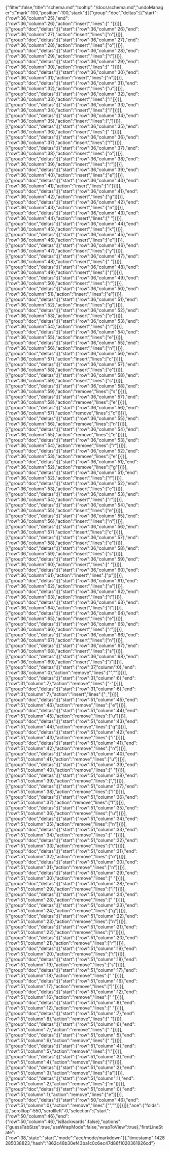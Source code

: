 {"filter":false,"title":"schema.md","tooltip":"/docs/schema.md","undoManager":{"mark":100,"position":100,"stack":[[{"group":"doc","deltas":[{"start":{"row":36,"column":25},"end":{"row":36,"column":26},"action":"insert","lines":[" "]}]}],[{"group":"doc","deltas":[{"start":{"row":36,"column":26},"end":{"row":36,"column":27},"action":"insert","lines":["n"]}]}],[{"group":"doc","deltas":[{"start":{"row":36,"column":27},"end":{"row":36,"column":28},"action":"insert","lines":["o"]}]}],[{"group":"doc","deltas":[{"start":{"row":36,"column":28},"end":{"row":36,"column":29},"action":"insert","lines":["t"]}]}],[{"group":"doc","deltas":[{"start":{"row":36,"column":29},"end":{"row":36,"column":30},"action":"insert","lines":[" "]}]}],[{"group":"doc","deltas":[{"start":{"row":36,"column":30},"end":{"row":36,"column":31},"action":"insert","lines":["n"]}]}],[{"group":"doc","deltas":[{"start":{"row":36,"column":31},"end":{"row":36,"column":32},"action":"insert","lines":["u"]}]}],[{"group":"doc","deltas":[{"start":{"row":36,"column":32},"end":{"row":36,"column":33},"action":"insert","lines":["l"]}]}],[{"group":"doc","deltas":[{"start":{"row":36,"column":33},"end":{"row":36,"column":34},"action":"insert","lines":["l"]}]}],[{"group":"doc","deltas":[{"start":{"row":36,"column":34},"end":{"row":36,"column":35},"action":"insert","lines":[","]}]}],[{"group":"doc","deltas":[{"start":{"row":36,"column":35},"end":{"row":36,"column":36},"action":"insert","lines":[" "]}]}],[{"group":"doc","deltas":[{"start":{"row":36,"column":36},"end":{"row":36,"column":37},"action":"insert","lines":["f"]}]}],[{"group":"doc","deltas":[{"start":{"row":36,"column":37},"end":{"row":36,"column":38},"action":"insert","lines":["o"]}]}],[{"group":"doc","deltas":[{"start":{"row":36,"column":38},"end":{"row":36,"column":39},"action":"insert","lines":["r"]}]}],[{"group":"doc","deltas":[{"start":{"row":36,"column":39},"end":{"row":36,"column":40},"action":"insert","lines":["e"]}]}],[{"group":"doc","deltas":[{"start":{"row":36,"column":40},"end":{"row":36,"column":41},"action":"insert","lines":["i"]}]}],[{"group":"doc","deltas":[{"start":{"row":36,"column":41},"end":{"row":36,"column":42},"action":"insert","lines":["g"]}]}],[{"group":"doc","deltas":[{"start":{"row":36,"column":42},"end":{"row":36,"column":43},"action":"insert","lines":["n"]}]}],[{"group":"doc","deltas":[{"start":{"row":36,"column":43},"end":{"row":36,"column":44},"action":"insert","lines":[" "]}]}],[{"group":"doc","deltas":[{"start":{"row":36,"column":44},"end":{"row":36,"column":45},"action":"insert","lines":["k"]}]}],[{"group":"doc","deltas":[{"start":{"row":36,"column":45},"end":{"row":36,"column":46},"action":"insert","lines":["e"]}]}],[{"group":"doc","deltas":[{"start":{"row":36,"column":46},"end":{"row":36,"column":47},"action":"insert","lines":["y"]}]}],[{"group":"doc","deltas":[{"start":{"row":36,"column":47},"end":{"row":36,"column":48},"action":"insert","lines":[" "]}]}],[{"group":"doc","deltas":[{"start":{"row":36,"column":48},"end":{"row":36,"column":49},"action":"insert","lines":["("]}]}],[{"group":"doc","deltas":[{"start":{"row":36,"column":49},"end":{"row":36,"column":50},"action":"insert","lines":["r"]}]}],[{"group":"doc","deltas":[{"start":{"row":36,"column":50},"end":{"row":36,"column":51},"action":"insert","lines":["e"]}]}],[{"group":"doc","deltas":[{"start":{"row":36,"column":51},"end":{"row":36,"column":52},"action":"insert","lines":["g"]}]}],[{"group":"doc","deltas":[{"start":{"row":36,"column":52},"end":{"row":36,"column":53},"action":"insert","lines":["e"]}]}],[{"group":"doc","deltas":[{"start":{"row":36,"column":53},"end":{"row":36,"column":54},"action":"insert","lines":["r"]}]}],[{"group":"doc","deltas":[{"start":{"row":36,"column":54},"end":{"row":36,"column":55},"action":"insert","lines":["e"]}]}],[{"group":"doc","deltas":[{"start":{"row":36,"column":55},"end":{"row":36,"column":56},"action":"insert","lines":["n"]}]}],[{"group":"doc","deltas":[{"start":{"row":36,"column":56},"end":{"row":36,"column":57},"action":"insert","lines":["c"]}]}],[{"group":"doc","deltas":[{"start":{"row":36,"column":57},"end":{"row":36,"column":58},"action":"insert","lines":["e"]}]}],[{"group":"doc","deltas":[{"start":{"row":36,"column":58},"end":{"row":36,"column":59},"action":"insert","lines":["s"]}]}],[{"group":"doc","deltas":[{"start":{"row":36,"column":58},"end":{"row":36,"column":59},"action":"remove","lines":["s"]}]}],[{"group":"doc","deltas":[{"start":{"row":36,"column":57},"end":{"row":36,"column":58},"action":"remove","lines":["e"]}]}],[{"group":"doc","deltas":[{"start":{"row":36,"column":56},"end":{"row":36,"column":57},"action":"remove","lines":["c"]}]}],[{"group":"doc","deltas":[{"start":{"row":36,"column":55},"end":{"row":36,"column":56},"action":"remove","lines":["n"]}]}],[{"group":"doc","deltas":[{"start":{"row":36,"column":54},"end":{"row":36,"column":55},"action":"remove","lines":["e"]}]}],[{"group":"doc","deltas":[{"start":{"row":36,"column":53},"end":{"row":36,"column":54},"action":"remove","lines":["r"]}]}],[{"group":"doc","deltas":[{"start":{"row":36,"column":52},"end":{"row":36,"column":53},"action":"remove","lines":["e"]}]}],[{"group":"doc","deltas":[{"start":{"row":36,"column":51},"end":{"row":36,"column":52},"action":"remove","lines":["g"]}]}],[{"group":"doc","deltas":[{"start":{"row":36,"column":51},"end":{"row":36,"column":52},"action":"insert","lines":["f"]}]}],[{"group":"doc","deltas":[{"start":{"row":36,"column":52},"end":{"row":36,"column":53},"action":"insert","lines":["e"]}]}],[{"group":"doc","deltas":[{"start":{"row":36,"column":53},"end":{"row":36,"column":54},"action":"insert","lines":["r"]}]}],[{"group":"doc","deltas":[{"start":{"row":36,"column":54},"end":{"row":36,"column":55},"action":"insert","lines":["e"]}]}],[{"group":"doc","deltas":[{"start":{"row":36,"column":55},"end":{"row":36,"column":56},"action":"insert","lines":["n"]}]}],[{"group":"doc","deltas":[{"start":{"row":36,"column":56},"end":{"row":36,"column":57},"action":"insert","lines":["c"]}]}],[{"group":"doc","deltas":[{"start":{"row":36,"column":57},"end":{"row":36,"column":58},"action":"insert","lines":["e"]}]}],[{"group":"doc","deltas":[{"start":{"row":36,"column":58},"end":{"row":36,"column":59},"action":"insert","lines":["s"]}]}],[{"group":"doc","deltas":[{"start":{"row":36,"column":59},"end":{"row":36,"column":60},"action":"insert","lines":[" "]}]}],[{"group":"doc","deltas":[{"start":{"row":36,"column":60},"end":{"row":36,"column":61},"action":"insert","lines":["p"]}]}],[{"group":"doc","deltas":[{"start":{"row":36,"column":61},"end":{"row":36,"column":62},"action":"insert","lines":["a"]}]}],[{"group":"doc","deltas":[{"start":{"row":36,"column":62},"end":{"row":36,"column":63},"action":"insert","lines":["t"]}]}],[{"group":"doc","deltas":[{"start":{"row":36,"column":63},"end":{"row":36,"column":64},"action":"insert","lines":["t"]}]}],[{"group":"doc","deltas":[{"start":{"row":36,"column":64},"end":{"row":36,"column":65},"action":"insert","lines":["e"]}]}],[{"group":"doc","deltas":[{"start":{"row":36,"column":65},"end":{"row":36,"column":66},"action":"insert","lines":["r"]}]}],[{"group":"doc","deltas":[{"start":{"row":36,"column":66},"end":{"row":36,"column":67},"action":"insert","lines":["n"]}]}],[{"group":"doc","deltas":[{"start":{"row":36,"column":67},"end":{"row":36,"column":68},"action":"insert","lines":["s"]}]}],[{"group":"doc","deltas":[{"start":{"row":36,"column":68},"end":{"row":36,"column":69},"action":"insert","lines":[")"]}]}],[{"group":"doc","deltas":[{"start":{"row":37,"column":0},"end":{"row":38,"column":0},"action":"remove","lines":["",""]}]}],[{"group":"doc","deltas":[{"start":{"row":31,"column":6},"end":{"row":31,"column":7},"action":"remove","lines":["-"]}]}],[{"group":"doc","deltas":[{"start":{"row":31,"column":6},"end":{"row":31,"column":7},"action":"insert","lines":["_"]}]}],[{"group":"doc","deltas":[{"start":{"row":51,"column":45},"end":{"row":51,"column":46},"action":"remove","lines":["e"]}]}],[{"group":"doc","deltas":[{"start":{"row":51,"column":44},"end":{"row":51,"column":45},"action":"remove","lines":["u"]}]}],[{"group":"doc","deltas":[{"start":{"row":51,"column":43},"end":{"row":51,"column":44},"action":"remove","lines":["q"]}]}],[{"group":"doc","deltas":[{"start":{"row":51,"column":42},"end":{"row":51,"column":43},"action":"remove","lines":["i"]}]}],[{"group":"doc","deltas":[{"start":{"row":51,"column":41},"end":{"row":51,"column":42},"action":"remove","lines":["n"]}]}],[{"group":"doc","deltas":[{"start":{"row":51,"column":40},"end":{"row":51,"column":41},"action":"remove","lines":["u"]}]}],[{"group":"doc","deltas":[{"start":{"row":51,"column":39},"end":{"row":51,"column":40},"action":"remove","lines":[" "]}]}],[{"group":"doc","deltas":[{"start":{"row":51,"column":38},"end":{"row":51,"column":39},"action":"remove","lines":[","]}]}],[{"group":"doc","deltas":[{"start":{"row":51,"column":37},"end":{"row":51,"column":38},"action":"remove","lines":["l"]}]}],[{"group":"doc","deltas":[{"start":{"row":51,"column":36},"end":{"row":51,"column":37},"action":"remove","lines":["l"]}]}],[{"group":"doc","deltas":[{"start":{"row":51,"column":35},"end":{"row":51,"column":36},"action":"remove","lines":["u"]}]}],[{"group":"doc","deltas":[{"start":{"row":51,"column":34},"end":{"row":51,"column":35},"action":"remove","lines":["n"]}]}],[{"group":"doc","deltas":[{"start":{"row":51,"column":33},"end":{"row":51,"column":34},"action":"remove","lines":[" "]}]}],[{"group":"doc","deltas":[{"start":{"row":51,"column":32},"end":{"row":51,"column":33},"action":"remove","lines":["t"]}]}],[{"group":"doc","deltas":[{"start":{"row":51,"column":31},"end":{"row":51,"column":32},"action":"remove","lines":["o"]}]}],[{"group":"doc","deltas":[{"start":{"row":51,"column":30},"end":{"row":51,"column":31},"action":"remove","lines":["n"]}]}],[{"group":"doc","deltas":[{"start":{"row":51,"column":29},"end":{"row":51,"column":30},"action":"remove","lines":[" "]}]}],[{"group":"doc","deltas":[{"start":{"row":51,"column":28},"end":{"row":51,"column":29},"action":"remove","lines":["|"]}]}],[{"group":"doc","deltas":[{"start":{"row":51,"column":24},"end":{"row":51,"column":28},"action":"remove","lines":["    "]}]}],[{"group":"doc","deltas":[{"start":{"row":51,"column":23},"end":{"row":51,"column":24},"action":"remove","lines":["g"]}]}],[{"group":"doc","deltas":[{"start":{"row":51,"column":22},"end":{"row":51,"column":23},"action":"remove","lines":["n"]}]}],[{"group":"doc","deltas":[{"start":{"row":51,"column":21},"end":{"row":51,"column":22},"action":"remove","lines":["i"]}]}],[{"group":"doc","deltas":[{"start":{"row":51,"column":20},"end":{"row":51,"column":21},"action":"remove","lines":["r"]}]}],[{"group":"doc","deltas":[{"start":{"row":51,"column":19},"end":{"row":51,"column":20},"action":"remove","lines":["t"]}]}],[{"group":"doc","deltas":[{"start":{"row":51,"column":18},"end":{"row":51,"column":19},"action":"remove","lines":["s"]}]}],[{"group":"doc","deltas":[{"start":{"row":51,"column":17},"end":{"row":51,"column":18},"action":"remove","lines":[" "]}]}],[{"group":"doc","deltas":[{"start":{"row":51,"column":16},"end":{"row":51,"column":17},"action":"remove","lines":["|"]}]}],[{"group":"doc","deltas":[{"start":{"row":51,"column":12},"end":{"row":51,"column":16},"action":"remove","lines":["    "]}]}],[{"group":"doc","deltas":[{"start":{"row":51,"column":8},"end":{"row":51,"column":12},"action":"remove","lines":["    "]}]}],[{"group":"doc","deltas":[{"start":{"row":51,"column":7},"end":{"row":51,"column":8},"action":"remove","lines":[" "]}]}],[{"group":"doc","deltas":[{"start":{"row":51,"column":6},"end":{"row":51,"column":7},"action":"remove","lines":[" "]}]}],[{"group":"doc","deltas":[{"start":{"row":51,"column":5},"end":{"row":51,"column":6},"action":"remove","lines":[" "]}]}],[{"group":"doc","deltas":[{"start":{"row":51,"column":4},"end":{"row":51,"column":5},"action":"remove","lines":["l"]}]}],[{"group":"doc","deltas":[{"start":{"row":51,"column":3},"end":{"row":51,"column":4},"action":"remove","lines":["i"]}]}],[{"group":"doc","deltas":[{"start":{"row":51,"column":2},"end":{"row":51,"column":3},"action":"remove","lines":["a"]}]}],[{"group":"doc","deltas":[{"start":{"row":51,"column":1},"end":{"row":51,"column":2},"action":"remove","lines":["m"]}]}],[{"group":"doc","deltas":[{"start":{"row":51,"column":0},"end":{"row":51,"column":1},"action":"remove","lines":["e"]}]}],[{"group":"doc","deltas":[{"start":{"row":50,"column":46},"end":{"row":51,"column":0},"action":"remove","lines":["",""]}]}]]},"ace":{"folds":[],"scrolltop":550,"scrollleft":0,"selection":{"start":{"row":50,"column":46},"end":{"row":50,"column":46},"isBackwards":false},"options":{"guessTabSize":true,"useWrapMode":false,"wrapToView":true},"firstLineState":{"row":38,"state":"start","mode":"ace/mode/markdown"}},"timestamp":1428285038823,"hash":"862c48b30ef43ba1c0c6ec47d86f1020361926cd"}
